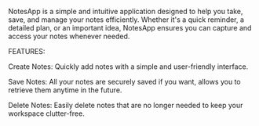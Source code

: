 NotesApp is a simple and intuitive application designed to help you take, save, and manage your notes efficiently. Whether it's a quick reminder, a detailed plan, or an important idea, NotesApp ensures you can capture and access your notes whenever needed.


FEATURES:

Create Notes: Quickly add notes with a simple and user-friendly interface.

Save Notes: All your notes are securely saved if you want, allows you to retrieve them anytime in the future.

Delete Notes: Easily delete notes that are no longer needed to keep your workspace clutter-free.

